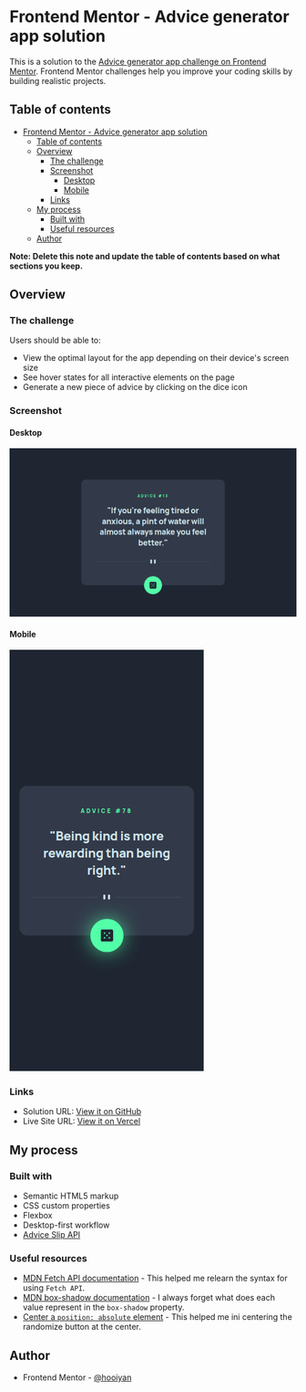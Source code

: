 # Frontend Mentor - Advice generator app solution

This is a solution to the [Advice generator app challenge on Frontend Mentor](https://www.frontendmentor.io/challenges/advice-generator-app-QdUG-13db). Frontend Mentor challenges help you improve your coding skills by building realistic projects.

## Table of contents

- [Frontend Mentor - Advice generator app solution](#frontend-mentor---advice-generator-app-solution)
  - [Table of contents](#table-of-contents)
  - [Overview](#overview)
    - [The challenge](#the-challenge)
    - [Screenshot](#screenshot)
      - [Desktop](#desktop)
      - [Mobile](#mobile)
    - [Links](#links)
  - [My process](#my-process)
    - [Built with](#built-with)
    - [Useful resources](#useful-resources)
  - [Author](#author)

**Note: Delete this note and update the table of contents based on what sections you keep.**

## Overview

### The challenge

Users should be able to:

- View the optimal layout for the app depending on their device's screen size
- See hover states for all interactive elements on the page
- Generate a new piece of advice by clicking on the dice icon

### Screenshot

#### Desktop

![](./images/screenshots/desktop.png)

#### Mobile

![](./images/screenshots/mobile.png)

### Links

- Solution URL: [View it on GitHub](https://github.com/hooiyan/fem-advice-generator-app)
- Live Site URL: [View it on Vercel](https://h2y-advice-generator.vercel.app/)

## My process

### Built with

- Semantic HTML5 markup
- CSS custom properties
- Flexbox
- Desktop-first workflow
- [Advice Slip API](https://api.adviceslip.com/)

### Useful resources

- [MDN Fetch API documentation](https://developer.mozilla.org/en-US/docs/Web/API/Fetch_API/Using_Fetch) - This helped me relearn the syntax for using `Fetch API`.
- [MDN box-shadow documentation](https://developer.mozilla.org/en-US/docs/Web/CSS/box-shadow) - I always forget what does each value represent in the `box-shadow` property. 
- [Center a `position: absolute` element](https://stackoverflow.com/questions/8508275/how-to-center-a-position-absolute-element) - This helped me ini centering the randomize button at the center.

## Author

<!-- - Website - [Add your name here](https://www.your-site.com) -->
- Frontend Mentor - [@hooiyan](https://www.frontendmentor.io/profile/hooiyan)
